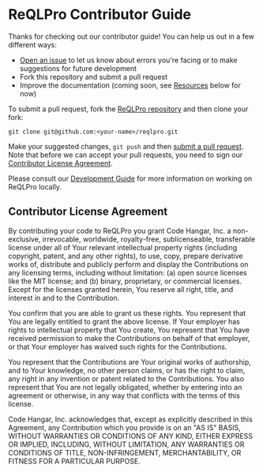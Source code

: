 # ReQLPro Contributor Guide

Thanks for checking out our contributor guide! You can help us out in a few different ways:

- [Open an issue][1] to let us know about errors you're facing or to make suggestions for future development
- Fork this repository and submit a pull request
- Improve the <a>documentation</a> (coming soon, see [Resources](#resources) below for now)



To submit a pull request, fork the [ReQLPro repository][3] and then clone your fork:

```git clone git@github.com:<your-name>/reqlpro.git```


Make your suggested changes, `git push` and then [submit a pull request][4]. Note that before we can accept your pull
 requests, you need to sign our [Contributor License Agreement](#contributor-license-agreement).

Please consult our [Development Guide](DEVELOPMENT_GUIDE.md) for more information on working on ReQLPro locally.



## Contributor License Agreement

By contributing your code to ReQLPro you grant Code Hangar, Inc. a non-exclusive, irrevocable, worldwide, royalty-free, sublicenseable, transferable license under all of Your relevant intellectual property rights (including copyright, patent, and any other rights), to use, copy, prepare derivative works of, distribute and publicly perform and display the Contributions on any licensing terms, including without limitation: (a) open source licenses like the MIT license; and (b) binary, proprietary, or commercial licenses. Except for the licenses granted herein, You reserve all right, title, and interest in and to the Contribution.

You confirm that you are able to grant us these rights. You represent that You are legally entitled to grant the above license. If Your employer has rights to intellectual property that You create, You represent that You have received permission to make the Contributions on behalf of that employer, or that Your employer has waived such rights for the Contributions.

You represent that the Contributions are Your original works of authorship, and to Your knowledge, no other person claims, or has the right to claim, any right in any invention or patent related to the Contributions. You also represent that You are not legally obligated, whether by entering into an agreement or otherwise, in any way that conflicts with the terms of this license.

Code Hangar, Inc. acknowledges that, except as explicitly described in this Agreement, any Contribution which you provide is on an "AS IS" BASIS, WITHOUT WARRANTIES OR CONDITIONS OF ANY KIND, EITHER EXPRESS OR IMPLIED, INCLUDING, WITHOUT LIMITATION, ANY WARRANTIES OR CONDITIONS OF TITLE, NON-INFRINGEMENT, MERCHANTABILITY, OR FITNESS FOR A PARTICULAR PURPOSE.


[1]: https://github.com/codehangar/reqlpro/issues
[3]: https://github.com/codehangar/reqlpro/
[4]: https://github.com/codehangar/reqlpro/pulls
